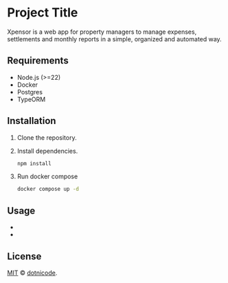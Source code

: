 # Project Title

Xpensor is a web app for property managers to manage expenses, settlements and monthly reports in a simple, organized and automated way.

## Requirements

- Node.js (>=22)
- Docker
- Postgres
- TypeORM

## Installation

1. Clone the repository.
2. Install dependencies.

    ```sh
    npm install
    ```

3. Run docker compose

    ```sh
    docker compose up -d
    ```


## Usage

-
-

## License

[MIT](LICENSE) © [dotnicode](https://github.com/dotnicode).
